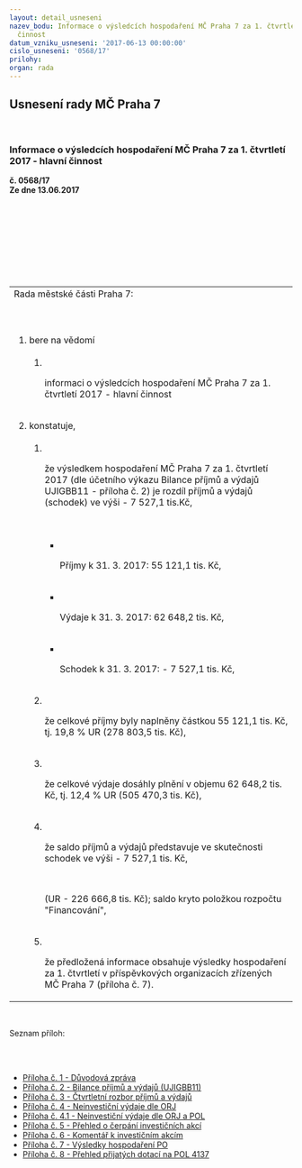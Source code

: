 ```yaml
---
layout: detail_usneseni
nazev_bodu: Informace o výsledcích hospodaření MČ Praha 7 za 1. čtvrtletí 2017 - hlavní
  činnost
datum_vzniku_usneseni: '2017-06-13 00:00:00'
cislo_usneseni: '0568/17'
prilohy: 
organ: rada
---
```

<div id="ucUsn_pList" class="usn">
	<span><h2>Usnesení rady MČ Praha 7 </h2>
<br></span><div class="standBody">
<span><h3>Informace o výsledcích hospodaření MČ Praha 7 za 1. čtvrtletí 2017 - hlavní činnost</h3></span><div class="center">
		<strong>č. 0568/17</strong><br>
	</div>
<div class="center">
		<strong>Ze dne 13.06.2017</strong><br><br>
	</div>
<p><br></p>
<table class="documentProperties tableView">
<br><tbody>
<br><tr>
<br><td>Rada městské části Praha 7:</td>
</tr>
<br><tr>
<br><td>
<br><ol class="urzList_view">
<br><li class="urzClass1">bere na vědomí <br><ol class="urzOlClass">
<br><li class="urzClass2">
<br><p>informaci o výsledcích hospodaření MČ Praha 7 za 1. čtvrtletí 2017 - hlavní činnost</p>
</li>
</ol>
<br>
</li>
<li class="urzClass1">konstatuje, <br><ol class="urzOlClass">
<br><li class="urzClass2">
<br><p>že výsledkem hospodaření MČ Praha 7 za 1. čtvrtletí 2017 (dle účetního výkazu Bilance příjmů a výdajů UJIGBB11 - příloha č. 2) je rozdíl příjmů a výdajů (schodek) ve výši - 7 527,1 tis.Kč,</p>
<br><ul class="urzUlClass">
<br><li class="urzClass3">
<br><p>Příjmy k 31. 3. 2017: 55 121,1 tis. Kč,</p>
<br>
</li>
<li class="urzClass3">
<br><p>Výdaje k 31. 3. 2017: 62 648,2 tis. Kč,</p>
<br>
</li>
<li class="urzClass3">
<br><p>Schodek k 31. 3. 2017: - 7 527,1 tis. Kč,</p>
</li>
</ul>
<br>
</li>
<li class="urzClass2">
<br><p>že celkové příjmy byly naplněny částkou 55 121,1 tis. Kč, tj. 19,8 % UR (278 803,5 tis. Kč),</p>
<br>
</li>
<li class="urzClass2">
<br><p>že celkové výdaje dosáhly plnění v objemu 62 648,2 tis. Kč, tj. 12,4 % UR (505 470,3 tis. Kč),</p>
<br>
</li>
<li class="urzClass2">
<br><p>že saldo příjmů a výdajů představuje ve skutečnosti schodek ve výši - 7 527,1 tis. Kč,</p>
<br><p>(UR - 226 666,8 tis. Kč); saldo kryto položkou rozpočtu "Financování",</p>
<br>
</li>
<li class="urzClass2">
<br><p>že předložená informace obsahuje výsledky hospodaření za 1. čtvrtletí v příspěvkových organizacích zřízených MČ Praha 7 (příloha č. 7).</p>
</li>
</ol>
</li>
</ol>
</td>
</tr>
</tbody>
</table>
<br><p>Seznam příloh:</p>
<br><ul>
<br><li>
<a href="/zdroj.aspx?typ=4&amp;Id=83979&amp;sh=-49070667" target="_blank" title="Odkaz na soubor - 39,6 kB - nové okno">Příloha č. 1 - Důvodová zpráva</a> <br>
</li>
<li>
<a href="/zdroj.aspx?typ=4&amp;Id=83980&amp;sh=1408361909" target="_blank" title="Odkaz na soubor - 41,9 kB - nové okno">Příloha č. 2 - Bilance příjmů a výdajů (UJIGBB11)</a> <br>
</li>
<li>
<a href="/zdroj.aspx?typ=4&amp;Id=83981&amp;sh=1409237461" target="_blank" title="Odkaz na soubor - 59,3 kB - nové okno">Příloha č. 3 - Čtvrtletní rozbor příjmů a výdajů</a> <br>
</li>
<li>
<a href="/zdroj.aspx?typ=4&amp;Id=83982&amp;sh=1408294261" target="_blank" title="Odkaz na soubor - 21,3 kB - nové okno">Příloha č. 4 - Neinvestiční výdaje dle ORJ </a><br>
</li>
<li>
<a href="/zdroj.aspx?typ=4&amp;Id=83983&amp;sh=1409171093" target="_blank" title="Odkaz na soubor - 91,8 kB - nové okno">Příloha č. 4.1 - Neinvestiční výdaje dle ORJ a POL </a><br>
</li>
<li>
<a href="/zdroj.aspx?typ=4&amp;Id=83984&amp;sh=1408440117" target="_blank" title="Odkaz na soubor - 19,6 kB - nové okno">Příloha č. 5 - Přehled o čerpání investičních akcí</a> <br>
</li>
<li>
<a href="/zdroj.aspx?typ=4&amp;Id=83985&amp;sh=1408332629" target="_blank" title="Odkaz na soubor - 37,2 kB - nové okno">Příloha č. 6 - Komentář k investičním akcím </a><br>
</li>
<li>
<a href="/zdroj.aspx?typ=4&amp;Id=83986&amp;sh=1408371957" target="_blank" title="Odkaz na soubor - 27,8 kB - nové okno">Příloha č. 7 - Výsledky hospodaření PO</a> <br>
</li>
<li>
<a href="/zdroj.aspx?typ=4&amp;Id=83987&amp;sh=1408264213" target="_blank" title="Odkaz na soubor - 35,1 kB - nové okno">Příloha č. 8 - Přehled přijatých dotací na POL 4137</a> </li>
</ul>
</div>
</div>